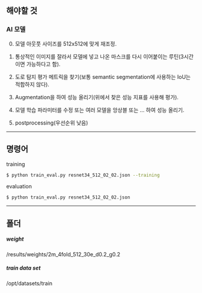 ## 해야할 것

### AI 모델

0. 모델 아웃풋 사이즈를 512x512에 맞게 재조정.

1. 통상적인 이미지를 잘라서 모델에 넣고 나온 마스크를 다시 이어붙이는 루틴(3시간이면 가능하다고 함).

2. 도로 탐지 평가 메트릭을 찾기(보통 semantic segmentation에 사용하는 IoU는 적합하지 않다).

3. Augmentation을 하여 성능 올리기(위에서 찾은 성능 지표를 사용해 평가).

4. 모델 학습 파라미터를 수정 또는 여러 모델을 앙상블 또는 ... 하여 성능 올리기.

5. postprocessing(우선순위 낮음)

---------------------

## 명령어

training

```bash
$ python train_eval.py resnet34_512_02_02.json --training
```

evaluation

```bash
$ python train_eval.py resnet34_512_02_02.json
```

--------------------

## 폴더

<h5>weight</h5>

/results/weights/2m_4fold_512_30e_d0.2_g0.2

<h5>train data set</h5>

/opt/datasets/train

